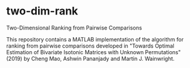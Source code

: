 # two-dim-rank
Two-Dimensional Ranking from Pairwise Comparisons

This repository contains a MATLAB implementation of the algorithm for ranking from pairwise comparisons developed in "Towards Optimal Estimation of Bivariate Isotonic Matrices with Unknown Permutations" (2019) by Cheng Mao, Ashwin Pananjady and Martin J. Wainwright.
